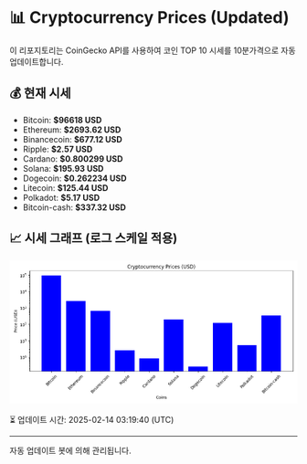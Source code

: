 
# 📊 Cryptocurrency Prices (Updated)

이 리포지토리는 CoinGecko API를 사용하여 코인 TOP 10 시세를 10분가격으로 자동 업데이트합니다.

## 💰 현재 시세
- Bitcoin: **$96618 USD**
- Ethereum: **$2693.62 USD**
- Binancecoin: **$677.12 USD**
- Ripple: **$2.57 USD**
- Cardano: **$0.800299 USD**
- Solana: **$195.93 USD**
- Dogecoin: **$0.262234 USD**
- Litecoin: **$125.44 USD**
- Polkadot: **$5.17 USD**
- Bitcoin-cash: **$337.32 USD**

## 📈 시세 그래프 (로그 스케일 적용)
![Crypto Prices](crypto_prices.png)

⏳ 업데이트 시간: 2025-02-14 03:19:40 (UTC)

---
자동 업데이트 봇에 의해 관리됩니다.
